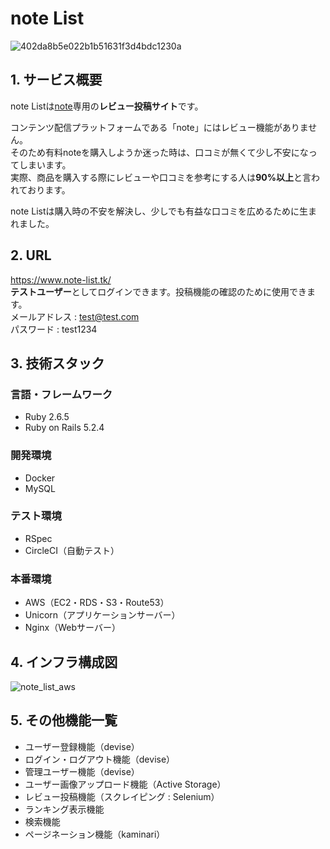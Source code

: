 # note List
![402da8b5e022b1b51631f3d4bdc1230a](https://user-images.githubusercontent.com/59598693/83468013-87594880-a4b6-11ea-9604-13f7fa04fdc6.png)

## 1. サービス概要
note Listは[note](https://note.com/)専用の**レビュー投稿サイト**です。<br>

コンテンツ配信プラットフォームである「note」にはレビュー機能がありません。<br>
そのため有料noteを購入しようか迷った時は、口コミが無くて少し不安になってしまいます。<br>
実際、商品を購入する際にレビューや口コミを参考にする人は**90%以上**と言われております。<br>

note Listは購入時の不安を解決し、少しでも有益な口コミを広めるために生まれました。


## 2. URL
https://www.note-list.tk/<br>
**テストユーザー**としてログインできます。投稿機能の確認のために使用できます。<br>
メールアドレス : test@test.com<br>
パスワード : test1234


## 3. 技術スタック
### 言語・フレームワーク
- Ruby 2.6.5
- Ruby on Rails 5.2.4
### 開発環境
- Docker
- MySQL
### テスト環境
- RSpec
- CircleCI（自動テスト）
### 本番環境
- AWS（EC2・RDS・S3・Route53）
- Unicorn（アプリケーションサーバー）
- Nginx（Webサーバー）

## 4. インフラ構成図
![note_list_aws](https://user-images.githubusercontent.com/59598693/83466728-f5037580-a4b2-11ea-96dc-9ae2934c7473.png)


## 5. その他機能一覧
- ユーザー登録機能（devise）
- ログイン・ログアウト機能（devise）
- 管理ユーザー機能（devise）
- ユーザー画像アップロード機能（Active Storage）
- レビュー投稿機能（スクレイピング : Selenium）
- ランキング表示機能
- 検索機能
- ページネーション機能（kaminari）